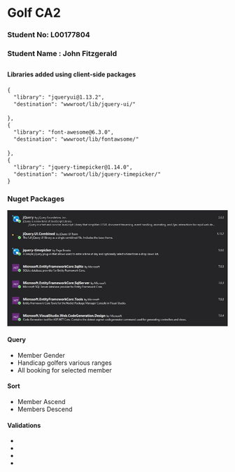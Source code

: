 # Golf CA2
### Student No: L00177804
### Student Name : John Fitzgerald
##
#### Libraries added using client-side packages
    {
      "library": "jqueryui@1.13.2",
      "destination": "wwwroot/lib/jquery-ui/"

    },
    {
      "library": "font-awesome@6.3.0",
      "destination": "wwwroot/lib/fontawsome/"

    },
    {
      "library": "jquery-timepicker@1.14.0",
      "destination": "wwwroot/lib/jquery-timepicker/"
    }

### Nuget Packages


![](/Misc/NugetPacks.jpg "Nuget Packages")

#### Query

- Member Gender
- Handicap golfers various ranges
- All booking for selected member

#### Sort

- Member Ascend
- Members Descend

#### Validations

-
-
-
-

